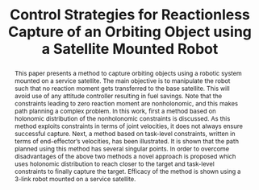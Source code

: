 ---
layout: project-page-new
title: "Control Strategies for Reactionless Capture of an Orbiting Object using a Satellite Mounted Robot"
authors:
  - name: A. Gattupalli
    sup: #
  - name: S. V. Shah
    sup: #
  - name: K. M. Krishna
    sup: #
  - name: A. K. Misra
    sup: #
affiliations:
  - name: IIIT Hyderabad, India
    link: #
    sup: #
  - name: Mechanical Engineering Department, McGill University, Montreal, Canada
    link: #
    sup: #
permalink: /publications/2013/Gattupalli_Control-Strategies/
abstract: "This paper presents a method to capture orbiting objects using a robotic system mounted on a service satellite. The main objective is to manipulate the robot such that no reaction moment gets transferred to the base satellite. This will avoid use of any attitude controller resulting in fuel savings. Note that the constraints leading to zero reaction moment are nonholonomic, and this makes path planning a complex problem. In this work, first a method based on holonomic distribution of the nonholonomic constraints is discussed. As this method exploits constraints in terms of joint velocities, it does not always ensure successful capture. Next, a method based on task-level constraints, written in terms of end-effector’s velocities, has been illustrated. It is shown that the path planned using this method has several singular points. In order to overcome disadvantages of the above two methods a novel approach is proposed which uses holonomic distribution to reach closer to the target and task-level constraints to finally capture the target. Efficacy of the method is shown using a 3-link robot mounted on a service satellite."
paper: https://robotics.iiit.ac.in/uploads/Main/Publications/Gattupalli_etal_AIR_13.pdf
# iframe: https://www.youtube.com/embed/jhjskX4FQwA

---